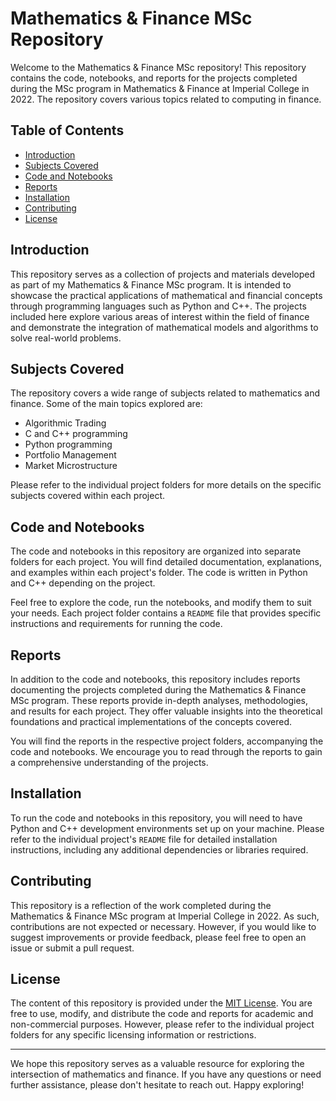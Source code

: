 # Mathematics & Finance MSc Repository

Welcome to the Mathematics & Finance MSc repository! This repository contains the code, notebooks, and reports for the projects completed during the MSc program in Mathematics & Finance at Imperial College in 2022. The repository covers various topics related to computing in finance.

## Table of Contents

- [Introduction](#introduction)
- [Subjects Covered](#subjects-covered)
- [Code and Notebooks](#code-and-notebooks)
- [Reports](#reports)
- [Installation](#installation)
- [Contributing](#contributing)
- [License](#license)

## Introduction

This repository serves as a collection of projects and materials developed as part of my Mathematics & Finance MSc program. It is intended to showcase the practical applications of mathematical and financial concepts through programming languages such as Python and C++. The projects included here explore various areas of interest within the field of finance and demonstrate the integration of mathematical models and algorithms to solve real-world problems.

## Subjects Covered

The repository covers a wide range of subjects related to mathematics and finance. Some of the main topics explored are:

- Algorithmic Trading
- C and C++ programming
- Python programming
- Portfolio Management
- Market Microstructure

Please refer to the individual project folders for more details on the specific subjects covered within each project.

## Code and Notebooks

The code and notebooks in this repository are organized into separate folders for each project. You will find detailed documentation, explanations, and examples within each project's folder. The code is written in Python and C++ depending on the project.

Feel free to explore the code, run the notebooks, and modify them to suit your needs. Each project folder contains a `README` file that provides specific instructions and requirements for running the code.

## Reports

In addition to the code and notebooks, this repository includes reports documenting the projects completed during the Mathematics & Finance MSc program. These reports provide in-depth analyses, methodologies, and results for each project. They offer valuable insights into the theoretical foundations and practical implementations of the concepts covered.

You will find the reports in the respective project folders, accompanying the code and notebooks. We encourage you to read through the reports to gain a comprehensive understanding of the projects.

## Installation

To run the code and notebooks in this repository, you will need to have Python and C++ development environments set up on your machine. Please refer to the individual project's `README` file for detailed installation instructions, including any additional dependencies or libraries required.

## Contributing

This repository is a reflection of the work completed during the Mathematics & Finance MSc program at Imperial College in 2022. As such, contributions are not expected or necessary. However, if you would like to suggest improvements or provide feedback, please feel free to open an issue or submit a pull request.

## License

The content of this repository is provided under the [MIT License](LICENSE). You are free to use, modify, and distribute the code and reports for academic and non-commercial purposes. However, please refer to the individual project folders for any specific licensing information or restrictions.

---

We hope this repository serves as a valuable resource for exploring the intersection of mathematics and finance. If you have any questions or need further assistance, please don't hesitate to reach out. Happy exploring!
